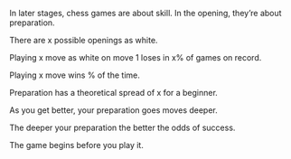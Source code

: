 In later stages, chess games are about skill. In the opening, they’re about preparation.

There are x possible openings as white.

Playing x move as white on move 1 loses in x% of games on record.

Playing x move wins % of the time.

Preparation has a theoretical spread of x for a beginner.

As you get better, your preparation goes moves deeper.

The deeper your preparation the better the odds of success.

The game begins before you play it.